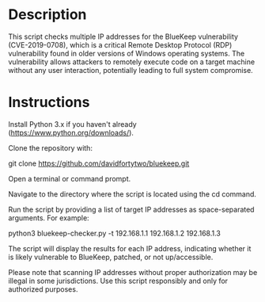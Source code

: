 # Description

This script checks multiple IP addresses for the BlueKeep vulnerability (CVE-2019-0708), which is a critical Remote Desktop Protocol (RDP) vulnerability found in older versions of Windows operating systems. The vulnerability allows attackers to remotely execute code on a target machine without any user interaction, potentially leading to full system compromise.

# Instructions

Install Python 3.x if you haven't already (https://www.python.org/downloads/).

Clone the repository with:

  git clone https://github.com/davidfortytwo/bluekeep.git

Open a terminal or command prompt.

Navigate to the directory where the script is located using the cd command.

Run the script by providing a list of target IP addresses as space-separated arguments. For example:

  python3 bluekeep-checker.py -t 192.168.1.1 192.168.1.2 192.168.1.3
  
The script will display the results for each IP address, indicating whether it is likely vulnerable to BlueKeep, patched, or not up/accessible.

Please note that scanning IP addresses without proper authorization may be illegal in some jurisdictions. Use this script responsibly and only for authorized purposes.  
